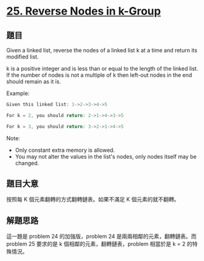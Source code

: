# [25. Reverse Nodes in k-Group](https://leetcode.com/problems/reverse-nodes-in-k-group/description/)

## 題目

Given a linked list, reverse the nodes of a linked list k at a time and return its modified list.

k is a positive integer and is less than or equal to the length of the linked list. If the number of nodes is not a multiple of k then left-out nodes in the end should remain as it is.

Example:

```c
Given this linked list: 1->2->3->4->5

For k = 2, you should return: 2->1->4->3->5

For k = 3, you should return: 3->2->1->4->5
```

Note:

- Only constant extra memory is allowed.
- You may not alter the values in the list's nodes, only nodes itself may be changed.


## 題目大意

按照每 K 個元素翻轉的方式翻轉鏈表。如果不滿足 K 個元素的就不翻轉。

## 解題思路


這一題是 problem 24 的加強版，problem 24 是兩兩相鄰的元素，翻轉鏈表。而 problem 25 要求的是 k 個相鄰的元素，翻轉鏈表，problem 相當於是 k = 2 的特殊情況。

